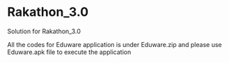# Rakathon_3.0
Solution for Rakathon_3.0

All the codes for Eduware application is under Eduware.zip and please use Eduware.apk file to execute the application
